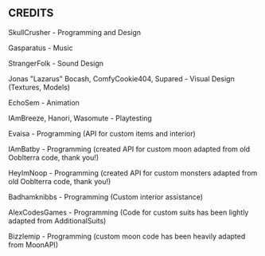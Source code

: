 ## CREDITS

SkullCrusher - Programming and Design

Gasparatus - Music

StrangerFolk - Sound Design

Jonas "Lazarus" Bocash, ComfyCookie404, Supared - Visual Design (Textures, Models)

EchoSem - Animation

IAmBreeze, Hanori, Wasomute - Playtesting

Evaisa - Programming (API for custom items and interior)

IAmBatby - Programming (created API for custom moon adapted from old Ooblterra code, thank you!)

HeyImNoop - Programming (created API for custom monsters adapted from old Ooblterra code, thank you!)

Badhamknibbs - Programming (Custom interior assistance) 

AlexCodesGames - Programming (Code for custom suits has been lightly adapted from AdditionalSuits)

Bizzlemip - Programming (custom moon code has been heavily adapted from MoonAPI)

